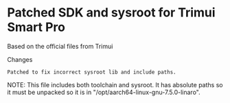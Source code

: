 # Patched SDK and sysroot for Trimui Smart Pro

Based on the official files from Trimui

Changes

    Patched to fix incorrect sysroot lib and include paths.

NOTE: This file includes both toolchain and sysroot. It has absolute paths so it must be unpacked so it is in "/opt/aarch64-linux-gnu-7.5.0-linaro".
